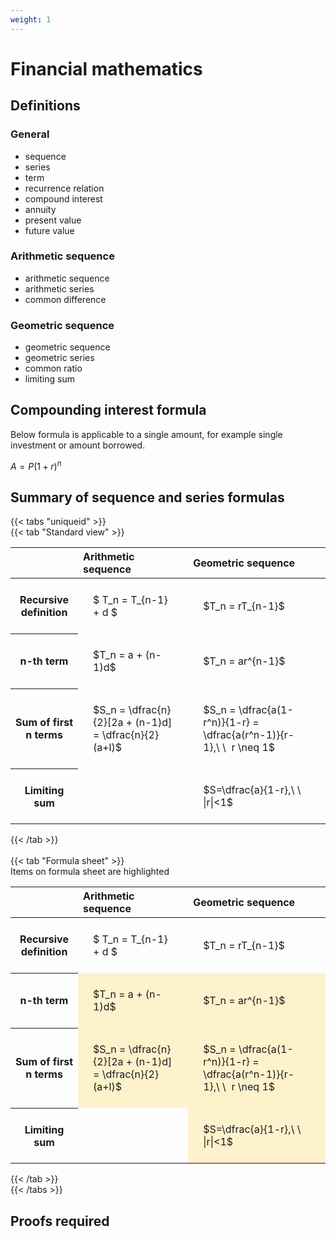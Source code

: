 ```yaml
---
weight: 1
---
```


# Financial mathematics

## Definitions

### General
- sequence
- series
- term
- recurrence relation
- compound interest
- annuity
- present value
- future value

### Arithmetic sequence
- arithmetic sequence
- arithmetic series
- common difference

### Geometric sequence
- geometric sequence
- geometric series
- common ratio
- limiting sum

## Compounding interest formula

Below formula is applicable to a single amount, for example single investment or amount borrowed.


$\displaystyle A = P(1+r)^n$


## Summary of sequence and series formulas


{{< tabs "uniqueid" >}}<br>{{< tab "Standard view" >}}<br><style type="text/css">
#T_e137e th.col_heading {
  text-align: left;
  font-size: 1em;
}
#T_e137e td {
  text-align: left;
  font-size: 1em;
  padding: 1.5em;
}
#T_e137e_row0_col0, #T_e137e_row0_col1, #T_e137e_row1_col0, #T_e137e_row1_col1, #T_e137e_row2_col0, #T_e137e_row2_col1, #T_e137e_row3_col0, #T_e137e_row3_col1 {
  white-space: pre-wrap;
}
</style>
<table id="T_e137e">
  <thead>
    <tr>
      <th class="blank level0" >&nbsp;</th>
      <th id="T_e137e_level0_col0" class="col_heading level0 col0" >Arithmetic sequence</th>
      <th id="T_e137e_level0_col1" class="col_heading level0 col1" >Geometric sequence</th>
    </tr>
  </thead>
  <tbody>
    <tr>
      <th id="T_e137e_level0_row0" class="row_heading level0 row0" >Recursive definition</th>
      <td id="T_e137e_row0_col0" class="data row0 col0" >$ T_n = T_{n-1} + d $</td>
      <td id="T_e137e_row0_col1" class="data row0 col1" >$T_n = rT_{n-1}$</td>
    </tr>
    <tr>
      <th id="T_e137e_level0_row1" class="row_heading level0 row1" >n-th term</th>
      <td id="T_e137e_row1_col0" class="data row1 col0" >$T_n = a + (n-1)d$</td>
      <td id="T_e137e_row1_col1" class="data row1 col1" >$T_n = ar^{n-1}$</td>
    </tr>
    <tr>
      <th id="T_e137e_level0_row2" class="row_heading level0 row2" >Sum of first n terms</th>
      <td id="T_e137e_row2_col0" class="data row2 col0" >$S_n = \dfrac{n}{2}[2a + (n-1)d] = \dfrac{n}{2}(a+l)$</td>
      <td id="T_e137e_row2_col1" class="data row2 col1" >$S_n = \dfrac{a(1-r^n)}{1-r} = \dfrac{a(r^n-1)}{r-1},\ \  r \neq 1$</td>
    </tr>
    <tr>
      <th id="T_e137e_level0_row3" class="row_heading level0 row3" >Limiting sum</th>
      <td id="T_e137e_row3_col0" class="data row3 col0" ></td>
      <td id="T_e137e_row3_col1" class="data row3 col1" >$S=\dfrac{a}{1-r},\ \ |r|<1$</td>
    </tr>
  </tbody>
</table>
{{< /tab >}} <br><br>{{< tab "Formula sheet" >}}<br>Items on formula sheet are highlighted <style type="text/css">
#T_5a942 th.col_heading {
  text-align: left;
  font-size: 1em;
}
#T_5a942 td {
  text-align: left;
  font-size: 1em;
  padding: 1.5em;
}
#T_5a942_row0_col0, #T_5a942_row0_col1, #T_5a942_row3_col0 {
  white-space: pre-wrap;
}
#T_5a942_row1_col0, #T_5a942_row1_col1, #T_5a942_row2_col0, #T_5a942_row2_col1, #T_5a942_row3_col1 {
  background-color: rgba(255,194,10, 0.2);
  white-space: pre-wrap;
}
</style>
<table id="T_5a942">
  <thead>
    <tr>
      <th class="blank level0" >&nbsp;</th>
      <th id="T_5a942_level0_col0" class="col_heading level0 col0" >Arithmetic sequence</th>
      <th id="T_5a942_level0_col1" class="col_heading level0 col1" >Geometric sequence</th>
    </tr>
  </thead>
  <tbody>
    <tr>
      <th id="T_5a942_level0_row0" class="row_heading level0 row0" >Recursive definition</th>
      <td id="T_5a942_row0_col0" class="data row0 col0" >$ T_n = T_{n-1} + d $</td>
      <td id="T_5a942_row0_col1" class="data row0 col1" >$T_n = rT_{n-1}$</td>
    </tr>
    <tr>
      <th id="T_5a942_level0_row1" class="row_heading level0 row1" >n-th term</th>
      <td id="T_5a942_row1_col0" class="data row1 col0" >$T_n = a + (n-1)d$</td>
      <td id="T_5a942_row1_col1" class="data row1 col1" >$T_n = ar^{n-1}$</td>
    </tr>
    <tr>
      <th id="T_5a942_level0_row2" class="row_heading level0 row2" >Sum of first n terms</th>
      <td id="T_5a942_row2_col0" class="data row2 col0" >$S_n = \dfrac{n}{2}[2a + (n-1)d] = \dfrac{n}{2}(a+l)$</td>
      <td id="T_5a942_row2_col1" class="data row2 col1" >$S_n = \dfrac{a(1-r^n)}{1-r} = \dfrac{a(r^n-1)}{r-1},\ \  r \neq 1$</td>
    </tr>
    <tr>
      <th id="T_5a942_level0_row3" class="row_heading level0 row3" >Limiting sum</th>
      <td id="T_5a942_row3_col0" class="data row3 col0" ></td>
      <td id="T_5a942_row3_col1" class="data row3 col1" >$S=\dfrac{a}{1-r},\ \ |r|<1$</td>
    </tr>
  </tbody>
</table>
{{< /tab >}}<br>{{< /tabs >}}


## Proofs required
